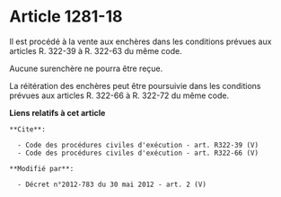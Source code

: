 # Article 1281-18

Il est procédé à la vente aux enchères dans les conditions prévues aux articles R. 322-39 à R. 322-63 du même code. 

Aucune surenchère ne pourra être reçue. 

La réitération des enchères peut être poursuivie dans les conditions prévues aux articles R. 322-66 à R. 322-72 du même code.

**Liens relatifs à cet article**

	**Cite**:

	  - Code des procédures civiles d'exécution - art. R322-39 (V)
	  - Code des procédures civiles d'exécution - art. R322-66 (V)

	**Modifié par**:

	  - Décret n°2012-783 du 30 mai 2012 - art. 2 (V)
